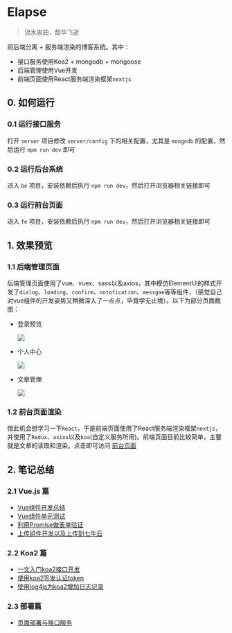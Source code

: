# Elapse
> 流水衷曲，韶华飞逝

前后端分离 + 服务端渲染的博客系统。其中：

  - 接口服务使用Koa2 + mongodb + mongoose
  - 后端管理使用Vue开发
  - 前端页面使用React服务端渲染框架`nextjs`

## 0. 如何运行
### 0.1 运行接口服务
打开 `server` 项目修改 `server/config` 下的相关配置，尤其是 `mongodb` 的配置，然后运行 `npm run dev` 即可

### 0.2 运行后台系统
进入 `be` 项目，安装依赖后执行 `npm run dev`，然后打开浏览器相关链接即可

### 0.3 运行前台页面
进入 `fe` 项目，安装依赖后执行 `npm run dev`，然后打开浏览器相关链接即可

## 1. 效果预览
### 1.1 后端管理页面
后端管理页面使用了vue、vuex、sass以及axios，其中模仿ElementUI的样式开发了`dialog`、`loading`、`confirm`、`notofication`、`messgae`等等组件，（感觉自己对vue组件的开发姿势又稍微深入了一点点，毕竟学无止境）。以下为部分页面截图：

  <ul>
    <li>
      <p>登录预览</p>
      <img src="http://ownsprds9.bkt.clouddn.com/be-login.JPG" />
    </li>
    <li>
      <p>个人中心</p>
      <img src="http://ownsprds9.bkt.clouddn.com/be-ownspace.JPG" />
    </li>
    <li>
      <p>文章管理</p>
      <img src="http://ownsprds9.bkt.clouddn.com/be-articlelist.JPG" />
    </li>
  </ul>

  
### 1.2 前台页面渲染
借此机会想学习一下`React`，于是前端页面使用了React服务端渲染框架`nextjs`，并使用了`Redux`、`axios`以及`koa`(自定义服务所用)。前端页面目前比较简单，主要就是文章的读取和渲染。点击即可访问 <a href="https://iamzx.cn" target="_blank">前台页面</a>

## 2. 笔记总结
### 2.1 Vue.js 篇

- [Vue组件开发总结](./docs/Vue组件开发姿势总结.md)
- [Vue组件单元测试](https://github.com/mvpzx/vue-unit-test)
- [利用Promise做表单验证](./docs/表单验证.md)
- [上传组件开发以及上传到七牛云](./docs/上传组件.md)

### 2.2 Koa2 篇

- [一文入门koa2接口开发](./docs/koa2接口开发.md)
- [使用koa2签发认证token](./docs/jwt签发与认证.md)
- [使用log4js为koa2增加日志记录](./docs/日志中间件.md)

### 2.3 部署篇

- [页面部署与接口服务](./docs/页面部署与接口服务.md)

